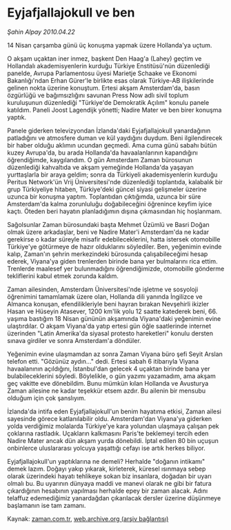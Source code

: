 # Eyjafjallajokull ve ben

*Şahin Alpay 2010.04.22*

<tr><td class="metin" colspan="2" style="padding-top: 20px; padding-left: 5px; ">14 Nisan çarşamba günü üç konuşma yapmak üzere Hollanda'ya uçtum.</td></tr><tr><td class="metin" colspan="2" style="padding-top: 20px; padding-left: 5px; "><p>O akşam uçaktan iner inmez, başkent Den Haag'a (Lahey) geçtim ve Hollandalı akademisyenlerin kurduğu Türkiye Enstitüsü'nün düzenlediği panelde, Avrupa Parlamentosu üyesi Marietje Schaake ve Ekonomi Bakanlığı'ndan Erhan Gürer'le birlikte esas olarak Türkiye-AB ilişkilerinde gelinen nokta üzerine konuştum. Ertesi akşam Amsterdam'da, basın özgürlüğü ve bağımsızlığını savunan Press Now adlı sivil toplum kuruluşunun düzenlediği "Türkiye'de Demokratik Açılım" konulu panele katıldım. Paneli Joost Lagendijk yönetti; Nadire Mater ve ben birer konuşma yaptık.
<p> Panele giderken televizyondan İzlanda'daki Eyjafjallajokull yanardağının patladığını ve atmosfere duman ve kül yaydığını duydum. Beni ilgilendirecek bir haber olduğu aklımın ucundan geçmedi. Ama cuma günü sabahı bütün kuzey Avrupa'da, bu arada Hollanda'da havaalanlarının kapandığını öğrendiğimde, kaygılandım. O gün Amsterdam Zaman bürosunun düzenlediği kahvaltıda ve akşam yemeğinde Hollanda'da yaşayan yurttaşlarla bir araya geldim; sonra da Türkiyeli akademisyenlerin kurduğu Peritus Network'ün Vrij Üniversitesi'nde düzenlediği toplantıda, kalabalık bir grup Türkiyeliye hitaben, Türkiye'deki güncel siyasi gelişmeler üzerine uzunca bir konuşma yaptım. Toplantıdan çıktığımda, uzunca bir süre Amsterdam'da kalma zorunluluğu doğabileceğini öğrenince keyfim iyice kaçtı. Öteden beri hayatın planladığımın dışına çıkmasından hiç hoşlanmam.
<p> Sağolsunlar Zaman bürosundaki başta Mehmet Üzümlü ve Basri Doğan olmak üzere arkadaşlar, beni ve Nadire Mater'i Amsterdam'da ne kadar gerekirse o kadar süreyle misafir edebileceklerini, hatta istersek otomobille Türkiye'ye götürmeye de hazır olduklarını söylediler. Ben, yeğenimin evinde kalıp, Zaman'ın şehrin merkezindeki bürosunda çalışabileceğimi hesap ederek, Viyana'ya giden trenlerden birinde bana yer bulmalarını rica ettim. Trenlerde maalesef yer bulunmadığını öğrendiğimizde, otomobille gönderme tekliflerini kabul etmek zorunda kaldım.
<p> Zaman ailesinden, Amsterdam Üniversitesi'nde işletme ve sosyoloji öğrenimini tamamlamak üzere olan, Hollanda dili yanında İngilizce ve Almanca konuşan, efendilikleriyle beni hayran bırakan Nevşehirli ikizler Hasan ve Hüseyin Atasever, 1200 km'lik yolu 12 saatte katederek beni, 66. yaşıma bastığım 18 Nisan gününün akşamında Viyana'daki yeğenimin evine ulaştırdılar. O akşam Viyana'da yatıp ertesi gün öğle saatlerinde internet üzerinden "Latin Amerika'da siyasal protesto hareketleri" konulu dersten sınava girdiler ve sonra Amsterdam'a döndüler.
<p> Yeğenimin evine ulaşmamdan az sonra Zaman Viyana büro şefi Seyit Arslan telefon etti. "Gözünüz aydın..." dedi. Ertesi sabah 6 itibarıyla Viyana havaalanının açıldığını, İstanbul'dan gelecek 4 uçaktan birinde bana yer bulabileceklerini söyledi. Böylelikle, o gün yazımı yazamadım, ama akşam geç vakitte eve dönebildim. Bunu mümkün kılan Hollanda ve Avusturya Zaman ailesine ne kadar teşekkür etsem azdır. Bu ailenin bir mensubu olduğum için çok şanslıyım.
<p> İzlanda'da intifa eden Eyjafjallajokull'un benim hayatıma etkisi, Zaman ailesi sayesinde görece katlanılabilir oldu. Amsterdam'dan Viyana'ya giderken yolda verdiğimiz molalarda Türkiye'ye kara yolundan ulaşmaya çalışan pek çoklarına rastladık. Uçakların kalkmasını Paris'te beklemeyi tercih eden Nadire Mater ancak dün akşam yurda dönebildi. İptal edilen 80 bin uçuşun onbinlerce uluslararası yolcuya yaşattığı cefayı ise artık herkes biliyor.
<p> Eyjafjallajokull'un yaptıklarına ne demeli? Herhalde "doğanın intikamı" demek lazım. Doğayı yakıp yıkarak, kirleterek, küresel ısınmaya sebep olarak üzerindeki hayatı tehlikeye sokan biz insanlara, doğadan bir uyarı olmalı bu. Bu uyarının dünyaya maddi ve manevi olarak ne gibi bir fatura çıkardığının hesabının yapılması herhalde epey bir zaman alacak. Adını telaffuz edemediğimiz yanardağdan çıkarılacak dersler üzerine düşünmeye başlamanın ise tam zamanı.<br/></p></p></p></p></p></p></p></td></tr>

Kaynak: [zaman.com.tr](http://zaman.com.tr/yazar.do?yazino=975872), [web.archive.org (arşiv bağlantısı)](http://web.archive.org/web/20100425055400/http://www.zaman.com.tr:80/yazar.do?yazino=975872)
